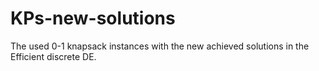 # KPs-new-solutions
The used 0-1 knapsack instances with the new achieved solutions in the Efficient discrete DE.
